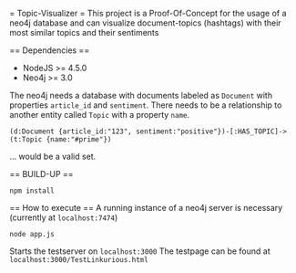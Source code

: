 = Topic-Visualizer =
This project is a Proof-Of-Concept for the usage of a neo4j database and can visualize document-topics (hashtags) with their most similar topics and their sentiments

== Dependencies == 
* NodeJS >= 4.5.0
* Neo4j >= 3.0

The neo4j needs a database with documents labeled as `Document` with properties `article_id` and `sentiment`. There needs to be a relationship to another entity called `Topic` with a property `name`. 
```
(d:Document {article_id:"123", sentiment:"positive"})-[:HAS_TOPIC]->(t:Topic {name:"#prime"})
```
... would be a valid set.

== BUILD-UP ==
```
npm install
```

== How to execute ==
A running instance of a neo4j server is necessary (currently at `localhost:7474`)

```
node app.js
```
Starts the testserver on `localhost:3000`
The testpage can be found at `localhost:3000/TestLinkurious.html`
